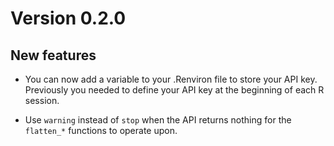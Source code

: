 # Version 0.2.0

## New features

* You can now add a variable to your .Renviron file to store your API key. Previously you needed to define your API key at the beginning of each R session.

* Use `warning` instead of `stop` when the API returns nothing for the `flatten_*` functions to operate upon.



